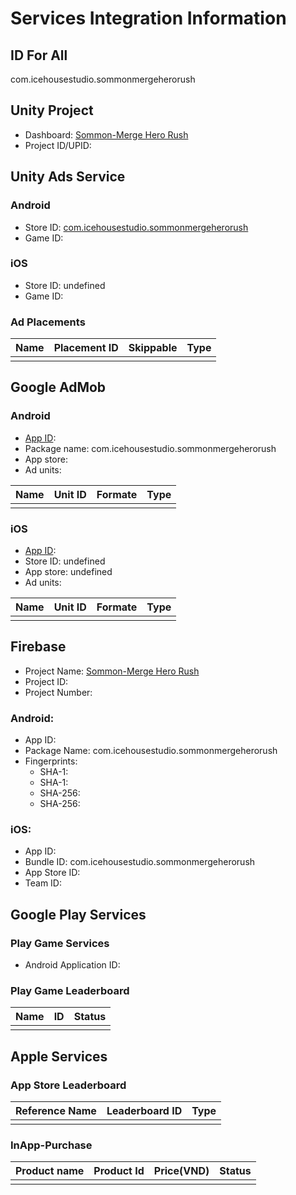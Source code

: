 # Services Integration Information

## ID For All
com.icehousestudio.sommonmergeherorush

## Unity Project
- Dashboard: [Sommon-Merge Hero Rush][unity-dashboard]
- Project ID/UPID: 

## Unity Ads Service

### Android
- Store ID: [com.icehousestudio.sommonmergeherorush][play-store]
- Game ID: 

### iOS
- Store ID: undefined
- Game ID: 

### Ad Placements
| Name | Placement ID | Skippable | Type |
| --- | --- | --- | --- |
|  |  |  |  |

## Google AdMob

### Android
- [App ID][admob-android]: 
- Package name: com.icehousestudio.sommonmergeherorush
- App store: 
- Ad units:  

| Name | Unit ID | Formate | Type |  
| --- | --- | --- | --- |  
|  |  |  |  |

### iOS
- [App ID][admob-ios]: 
- Store ID: undefined
- App store: undefined
- Ad units:  

| Name | Unit ID | Formate | Type |  
| --- | --- | --- | --- |  
|  |  |  |  |

## Firebase
- Project Name: [Sommon-Merge Hero Rush][firebase]
- Project ID: 
- Project Number: 

### Android:
- App ID:
- Package Name: com.icehousestudio.sommonmergeherorush
- Fingerprints:
  - SHA-1: 
  - SHA-1: 
  - SHA-256: 
  - SHA-256: 

### iOS:
- App ID: 
- Bundle ID: com.icehousestudio.sommonmergeherorush
- App Store ID: 
- Team ID: 

## Google Play Services

### Play Game Services
- Android Application ID: 

### Play Game Leaderboard
| Name | ID | Status |
| ---- | --- | ----- |
|  |  | 

## Apple Services

### App Store Leaderboard
| Reference Name | Leaderboard ID | Type |
| -------------- | -------------- | ---- |
|  |  |  |

### InApp-Purchase
| Product name | Product Id | Price(VND) | Status |
| ------------ | ---------- | :--------: | ------ |
|  |  |  |  |

[unity-dashboard]: #
[play-store]: #
[app-store]: #
[admob-android]: #
[admob-ios]: #
[firebase]: #
